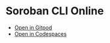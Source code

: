 # Soroban CLI Online

* [Open in Gitpod](https://gitpod.io/#https://github.com/tyvdh/soroban-cli-online)
* [Open in Codespaces](https://codespaces.new/tyvdh/soroban-cli-online)